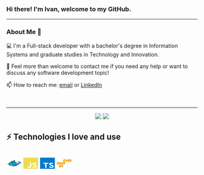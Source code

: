 ### Hi there! I'm Ivan, welcome to my GitHub.
---
### About Me 🚀

💻 I'm a Full-stack developer with a bachelor's degree in Information Systems and graduate studies in Technology and Innovation.

💬 Feel more than welcome to contact me if you need any help or want to discuss any software development topic!

📫 How to reach me: [email](mailto:ivanmonteiroc@gmail.com) or [LinkedIn](https://www.linkedin.com/in/ivan-monteiro/)

<br/>
<hr />

<div align="center">
  <img height="180em" src="https://github-readme-stats.vercel.app/api?username=ivanmonteiro&count_private=true" />
  <img height="180em" src="https://github-readme-stats.vercel.app/api/top-langs/?username=ivanmonteiro&hide=python,c%2B%2B,Jupyter%20Notebook,html,Starlark" />
</div>

## ⚡ Technologies I love and use
  
<div style="display: inline_block"><br>
  <img align="center" alt="Docker" height="30" width="40" src="https://raw.githubusercontent.com/devicons/devicon/master/icons/docker/docker-original.svg">
  <img align="center" alt="js" height="30" width="40" src="https://raw.githubusercontent.com/devicons/devicon/master/icons/javascript/javascript-plain.svg">
  <img align="center" alt="ts" height="30" width="40" src="https://raw.githubusercontent.com/devicons/devicon/master/icons/typescript/typescript-plain.svg">
  <img align="center" alt="AWS" height="30" width="40" src="https://raw.githubusercontent.com/devicons/devicon/master/icons/amazonwebservices/amazonwebservices-original.svg">                                         
</div>
